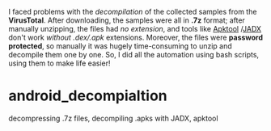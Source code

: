 I faced problems with the *decompilation* of the collected samples from the  **VirusTotal**. After downloading, the samples were all in __.7z__ format; after manually unzipping, the files had *no extension*, and tools like [Apktool](https://apktool.org/) /[JADX](https://github.com/skylot/jadx) don't work *without .dex/.apk* extensions. Moreover, the files were **password protected**, so manually it was hugely time-consuming to unzip and decompile them one by one. So, I did all the automation using bash scripts, using them to make life easier!

# android_decompialtion
decompressing .7z files, decompiling .apks with JADX, apktool

